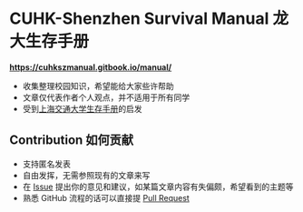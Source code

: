 # CUHK-Shenzhen Survival Manual 龙大生存手册

**https://cuhkszmanual.gitbook.io/manual/**

- 收集整理校园知识，希望能给大家些许帮助
- 文章仅代表作者个人观点，并不适用于所有同学
- 受到[上海交通大学生存手册](https://github.com/SurviveSJTU/SurviveSJTUManual)的启发

## Contribution 如何贡献

- 支持匿名发表
- 自由发挥，无需参照现有的文章来写
- 在 [Issue](https://github.com/doutv/CUHKSZ-Manual/issues) 提出你的意见和建议，如某篇文章内容有失偏颇，希望看到的主题等
- 熟悉 GitHub 流程的话可以直接提 [Pull Request](https://github.com/doutv/CUHKSZ-Manual/pulls)
